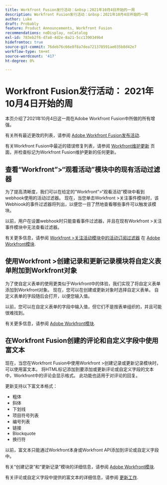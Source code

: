 ```yaml
---
title: Workfront Fusion发行活动：&nbsp；2021年10月4日开始的一周
description: Workfront Fusion发行活动：&nbsp；2021年10月4日开始的一周
author: Luke
draft: Probably
feature: Product Announcements, Workfront Fusion
recommendations: noDisplay, noCatalog
exl-id: 783eb2f6-d7a8-4d2e-8a21-5cc1390349b4
hidefromtoc: true
source-git-commit: 76deb76c66e8f8a7dea721378591ae035b8d42e7
workflow-type: tm+mt
source-wordcount: '417'
ht-degree: 0%

---
```


# Workfront Fusion发行活动： 2021年10月4日开始的周

本页介绍了2021年10月4日这一周在Adobe Workfront Fusion中所做的所有增强。

有关所有最近更改的列表，请参阅 [Adobe Workfront Fusion发布活动](../../../product-announcements/product-releases/fusion-release-activity/fusion-release-activity.md).

有关Workfront Fusion中最近的错误修复列表，请参阅 [Workfront维护更新](https://experienceleague.adobe.com/docs/workfront-known-issues/releases/current-updates.html) 页面，并检查标记为Workfront Fusion维护更新的任何更新。

## 查看“Workfront”>“观看活动”模块中的现有活动过滤器

为了提高清晰度，我们可以在给定的“Workfront”>“观看活动”模块中看到webhook使用的活动过滤器。 现在，当您单击Workfront >关注事件模块时，该Webhiook的事件过滤器将列出，以便您一目了然地查看哪些事件可以触发该模块。

以前，用户在设置webhook时只能查看事件过滤器，并且在现有Workfront >关注事件模块中无法查看过滤器。

有关更多信息，请参阅 [Workfront >关注活动模块中的活动订阅过滤器](../../../workfront-fusion/apps-and-their-modules/workfront-modules.md#event) 在 [Adobe Workfront模块](../../../workfront-fusion/apps-and-their-modules/workfront-modules.md).

## 使用Workfront >创建记录和更新记录模块将自定义表单附加到Workfront对象

为了使自定义表单的使用更类似于Workfront中的体验，我们实现了将自定义表单添加到Workfront对象。 现在，您可以在创建或更新对象时选择自定义表单。 自定义表单的字段随后会打开，以便您输入值。

以前，您可以在自定义表单的字段中输入值，但它们不是按表单组织的，并且可能很难找到。

有关更多信息，请参阅 [Adobe Workfront模块](../../../workfront-fusion/apps-and-their-modules/workfront-modules.md).

## 在Workfront Fusion创建的评论和自定义字段中使用富文本

现在，当您在Workfront Fusion中使用Workfront >创建记录或更新记录模块时，可以使用富文本。 将HTML标记添加到要添加或更新评论或自定义字段的文本中，Workfront中的评论会显示格式。 此功能也适用于对评论的回复。

更新支持以下富文本格式：

* 粗体
* 斜体
* 下划线
* 项目符号列表
* 编号列表
* 链接
* Blockquote
* 换行符

以前，富文本只能通过Workfront本身或Workfront API添加到评论或自定义字段中。

有关“创建记录”和“更新记录”模块的详细信息，请参阅 [Adobe Workfront模块](../../../workfront-fusion/apps-and-their-modules/workfront-modules.md).

有关评论或自定义字段中提供的富文本的详细信息，请参阅 [更新工作](../../../workfront-basics/updating-work-items-and-viewing-updates/update-work.md).
